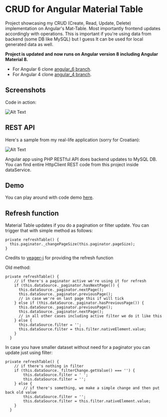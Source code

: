 # CRUD for Angular Material Table

Project showcasing my CRUD (Create, Read, Update, Delete) implementation on Angular's Mat-Table. Most importantly frontend updates accordingly
with operations. This is important if you're using data from backend (some DB like MySQL) but I guess It can be used for local generated data
as well.

**Project is updated and now runs on Angular version 8 including Angular Material 8.**
* For Angular 6 clone [angular_6 branch](https://github.com/marinantonio/angular-mat-table-crud/tree/angular_6).
* For Angular 4 clone [angular_4 branch](https://github.com/marinantonio/angular-mat-table-crud/tree/angular_4).

## Screenshots

Code in action:

![Alt Text](https://i.imgur.com/QcXMtzK.gif)


## REST API
Here's a sample from my real-life application (sorry for Croatian):

![Alt Text](https://i.stack.imgur.com/atzqB.gif)

Angular app using PHP RESTful API does backend updates to MySQL DB.
You can find entire HttpClient REST code from this project inside dataService.

## Demo

You can play around with code demo [here](https://marinantonio.github.io/angular-mat-table-crud/).

## Refresh function

Material Table updates if you do a pagination or filter update. You can trigger that with simple method
as follows:

```
private refreshTable() {
  this.paginator._changePageSize(this.paginator.pageSize);
}
```
Credits to [yeager-j](https://github.com/marinantonio/angular-mat-table-crud/issues/12) for providing the refresh function

Old method:
```
private refreshTable() {
    // if there's a paginator active we're using it for refresh
    if (this.dataSource._paginator.hasNextPage()) {
      this.dataSource._paginator.nextPage();
      this.dataSource._paginator.previousPage();
      // in case we're on last page this if will tick
    } else if (this.dataSource._paginator.hasPreviousPage()) {
      this.dataSource._paginator.previousPage();
      this.dataSource._paginator.nextPage();
      // in all other cases including active filter we do it like this
    } else {
      this.dataSource.filter = '';
      this.dataSource.filter = this.filter.nativeElement.value;
    }
  }
```

In case you have smaller dataset without need for a paginator you can update just using filter:

```
private refreshTable() {
    // if there's nothing in filter
    if (this.dataSource._filterChange.getValue() === '') {
        this.dataSource.filter = ' ';
        this.dataSource.filter = '';
    } else {
        // if there's something, we make a simple change and then put back old value
        this.dataSource.filter = '';
        this.dataSource.filter = this.filter.nativeElement.value;
    }
  }
```
